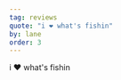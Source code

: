 ```yaml
---
tag: reviews
quote: "i ❤️ what's fishin"
by: lane
order: 3
---
```

i <span role="img" aria-label="red love heart">❤️</span> what's fishin